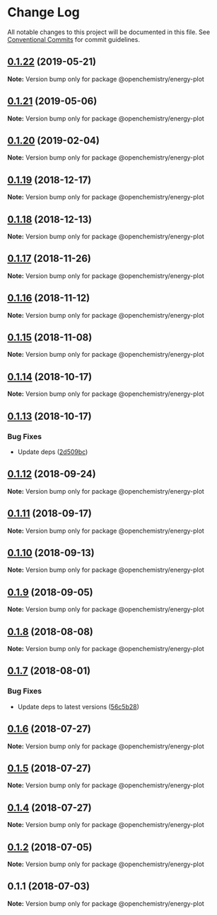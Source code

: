 # Change Log

All notable changes to this project will be documented in this file.
See [Conventional Commits](https://conventionalcommits.org) for commit guidelines.

## [0.1.22](https://github.com/OpenChemistry/oc-web-components/compare/@openchemistry/energy-plot@0.1.21...@openchemistry/energy-plot@0.1.22) (2019-05-21)

**Note:** Version bump only for package @openchemistry/energy-plot





## [0.1.21](https://github.com/OpenChemistry/oc-web-components/compare/@openchemistry/energy-plot@0.1.20...@openchemistry/energy-plot@0.1.21) (2019-05-06)

**Note:** Version bump only for package @openchemistry/energy-plot





## [0.1.20](https://github.com/OpenChemistry/oc-web-components/compare/@openchemistry/energy-plot@0.1.19...@openchemistry/energy-plot@0.1.20) (2019-02-04)

**Note:** Version bump only for package @openchemistry/energy-plot





## [0.1.19](https://github.com/OpenChemistry/oc-web-components/compare/@openchemistry/energy-plot@0.1.18...@openchemistry/energy-plot@0.1.19) (2018-12-17)

**Note:** Version bump only for package @openchemistry/energy-plot





## [0.1.18](https://github.com/OpenChemistry/oc-web-components/compare/@openchemistry/energy-plot@0.1.17...@openchemistry/energy-plot@0.1.18) (2018-12-13)

**Note:** Version bump only for package @openchemistry/energy-plot





## [0.1.17](https://github.com/OpenChemistry/oc-web-components/compare/@openchemistry/energy-plot@0.1.16...@openchemistry/energy-plot@0.1.17) (2018-11-26)

**Note:** Version bump only for package @openchemistry/energy-plot





## [0.1.16](https://github.com/OpenChemistry/oc-web-components/compare/@openchemistry/energy-plot@0.1.15...@openchemistry/energy-plot@0.1.16) (2018-11-12)

**Note:** Version bump only for package @openchemistry/energy-plot





## [0.1.15](https://github.com/OpenChemistry/oc-web-components/compare/@openchemistry/energy-plot@0.1.14...@openchemistry/energy-plot@0.1.15) (2018-11-08)

**Note:** Version bump only for package @openchemistry/energy-plot





## [0.1.14](https://github.com/OpenChemistry/oc-web-components/compare/@openchemistry/energy-plot@0.1.13...@openchemistry/energy-plot@0.1.14) (2018-10-17)

**Note:** Version bump only for package @openchemistry/energy-plot





## [0.1.13](https://github.com/OpenChemistry/oc-web-components/compare/@openchemistry/energy-plot@0.1.12...@openchemistry/energy-plot@0.1.13) (2018-10-17)


### Bug Fixes

* Update deps ([2d509bc](https://github.com/OpenChemistry/oc-web-components/commit/2d509bc))





<a name="0.1.12"></a>
## [0.1.12](https://github.com/OpenChemistry/oc-web-components/compare/@openchemistry/energy-plot@0.1.11...@openchemistry/energy-plot@0.1.12) (2018-09-24)




**Note:** Version bump only for package @openchemistry/energy-plot

<a name="0.1.11"></a>
## [0.1.11](https://github.com/OpenChemistry/oc-web-components/compare/@openchemistry/energy-plot@0.1.10...@openchemistry/energy-plot@0.1.11) (2018-09-17)




**Note:** Version bump only for package @openchemistry/energy-plot

<a name="0.1.10"></a>
## [0.1.10](https://github.com/OpenChemistry/oc-web-components/compare/@openchemistry/energy-plot@0.1.9...@openchemistry/energy-plot@0.1.10) (2018-09-13)




**Note:** Version bump only for package @openchemistry/energy-plot

<a name="0.1.9"></a>
## [0.1.9](https://github.com/OpenChemistry/oc-web-components/compare/@openchemistry/energy-plot@0.1.8...@openchemistry/energy-plot@0.1.9) (2018-09-05)




**Note:** Version bump only for package @openchemistry/energy-plot

<a name="0.1.8"></a>
## [0.1.8](https://github.com/OpenChemistry/oc-web-components/compare/@openchemistry/energy-plot@0.1.7...@openchemistry/energy-plot@0.1.8) (2018-08-08)




**Note:** Version bump only for package @openchemistry/energy-plot

<a name="0.1.7"></a>
## [0.1.7](https://github.com/OpenChemistry/oc-web-components/compare/@openchemistry/energy-plot@0.1.6...@openchemistry/energy-plot@0.1.7) (2018-08-01)


### Bug Fixes

* Update deps to latest versions ([56c5b28](https://github.com/OpenChemistry/oc-web-components/commit/56c5b28))




<a name="0.1.6"></a>
## [0.1.6](https://github.com/OpenChemistry/oc-web-components/compare/@openchemistry/energy-plot@0.1.5...@openchemistry/energy-plot@0.1.6) (2018-07-27)




**Note:** Version bump only for package @openchemistry/energy-plot

<a name="0.1.5"></a>
## [0.1.5](https://github.com/OpenChemistry/oc-web-components/compare/@openchemistry/energy-plot@0.1.2...@openchemistry/energy-plot@0.1.5) (2018-07-27)




**Note:** Version bump only for package @openchemistry/energy-plot

<a name="0.1.4"></a>
## [0.1.4](https://github.com/OpenChemistry/oc-web-components/compare/@openchemistry/energy-plot@0.1.2...@openchemistry/energy-plot@0.1.4) (2018-07-27)




**Note:** Version bump only for package @openchemistry/energy-plot

<a name="0.1.2"></a>
## [0.1.2](https://github.com/OpenChemistry/oc-web-components/compare/@openchemistry/energy-plot@0.1.1...@openchemistry/energy-plot@0.1.2) (2018-07-05)




**Note:** Version bump only for package @openchemistry/energy-plot

<a name="0.1.1"></a>
## 0.1.1 (2018-07-03)




**Note:** Version bump only for package @openchemistry/energy-plot
